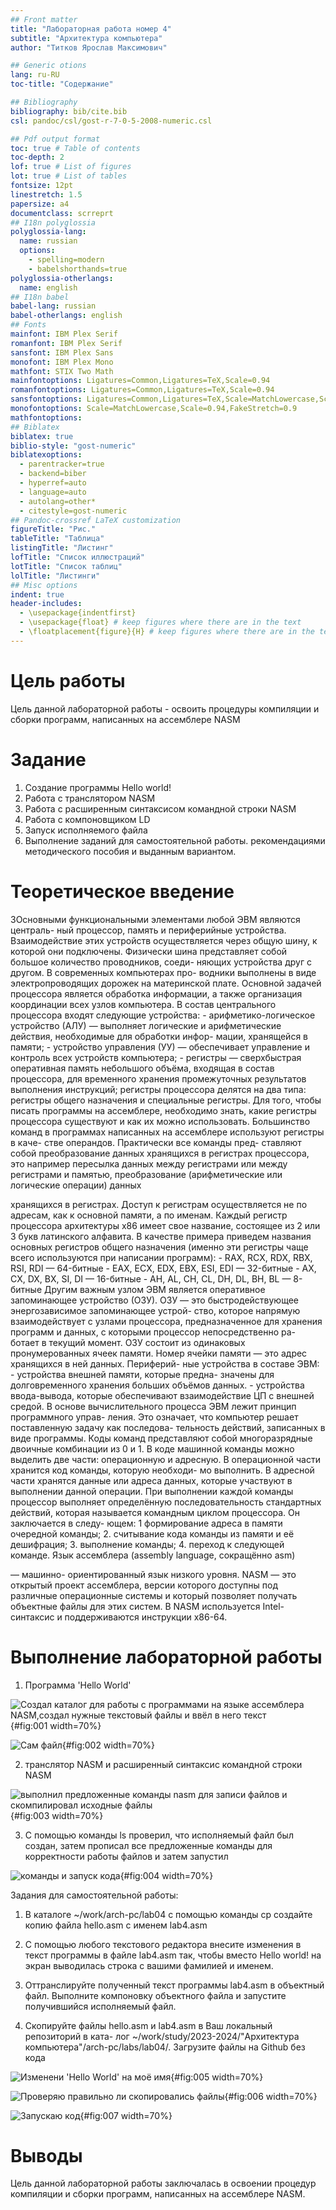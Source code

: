 ```yaml
---
## Front matter
title: "Лабораторная работа номер 4"
subtitle: "Архитектура компьютера"
author: "Титков Ярослав Максимович"

## Generic otions
lang: ru-RU
toc-title: "Содержание"

## Bibliography
bibliography: bib/cite.bib
csl: pandoc/csl/gost-r-7-0-5-2008-numeric.csl

## Pdf output format
toc: true # Table of contents
toc-depth: 2
lof: true # List of figures
lot: true # List of tables
fontsize: 12pt
linestretch: 1.5
papersize: a4
documentclass: scrreprt
## I18n polyglossia
polyglossia-lang:
  name: russian
  options:
	- spelling=modern
	- babelshorthands=true
polyglossia-otherlangs:
  name: english
## I18n babel
babel-lang: russian
babel-otherlangs: english
## Fonts
mainfont: IBM Plex Serif
romanfont: IBM Plex Serif
sansfont: IBM Plex Sans
monofont: IBM Plex Mono
mathfont: STIX Two Math
mainfontoptions: Ligatures=Common,Ligatures=TeX,Scale=0.94
romanfontoptions: Ligatures=Common,Ligatures=TeX,Scale=0.94
sansfontoptions: Ligatures=Common,Ligatures=TeX,Scale=MatchLowercase,Scale=0.94
monofontoptions: Scale=MatchLowercase,Scale=0.94,FakeStretch=0.9
mathfontoptions:
## Biblatex
biblatex: true
biblio-style: "gost-numeric"
biblatexoptions:
  - parentracker=true
  - backend=biber
  - hyperref=auto
  - language=auto
  - autolang=other*
  - citestyle=gost-numeric
## Pandoc-crossref LaTeX customization
figureTitle: "Рис."
tableTitle: "Таблица"
listingTitle: "Листинг"
lofTitle: "Список иллюстраций"
lotTitle: "Список таблиц"
lolTitle: "Листинги"
## Misc options
indent: true
header-includes:
  - \usepackage{indentfirst}
  - \usepackage{float} # keep figures where there are in the text
  - \floatplacement{figure}{H} # keep figures where there are in the text
---
```


# Цель работы
Цель данной лабораторной работы - освоить процедуры компиляции и сборки
программ, написанных на ассемблере NASM



# Задание

1. Создание программы Hello world!
2. Работа с транслятором NASM
3. Работа с расширенным синтаксисом командной строки NASM
4. Работа с компоновщиком LD
5. Запуск исполняемого файла
6. Выполнение заданий для самостоятельной работы. рекомендациями
методического пособия и выданным вариантом.

# Теоретическое введение

ЗОсновными функциональными элементами любой ЭВМ являются централь-
ный процессор, память и периферийные устройства. Взаимодействие этих
устройств осуществляется через общую шину, к которой они подключены.
Физически шина представляет собой большое количество проводников, соеди-
няющих устройства друг с другом. В современных компьютерах про- водники
выполнены в виде электропроводящих дорожек на материнской плате. Основной
задачей процессора является обработка информации, а также организация
координации всех узлов компьютера. В состав центрального процессора входят
следующие устройства: - арифметико-логическое устройство (АЛУ) — выполняет
логические и арифметические действия, необходимые для обработки инфор-
мации, хранящейся в памяти; - устройство управления (УУ) — обеспечивает
управление и контроль всех устройств компьютера; - регистры — сверхбыстрая
оперативная память небольшого объёма, входящая в состав процессора, для
временного хранения промежуточных результатов выполнения инструкций;
регистры процессора делятся на два типа: регистры общего назначения и
специальные регистры. Для того, чтобы писать программы на ассемблере,
необходимо знать, какие регистры процессора существуют и как их можно
использовать. Большинство команд в программах написанных на ассемблере
используют регистры в каче- стве операндов. Практически все команды пред-
ставляют собой преобразование данных хранящихся в регистрах процессора,
это например пересылка данных между регистрами или между регистрами и
памятью, преобразование (арифметические или логические операции) данных

хранящихся в регистрах. Доступ к регистрам осуществляется не по адресам, как
к основной памяти, а по именам. Каждый регистр процессора архитектуры x86
имеет свое название, состоящее из 2 или 3 букв латинского алфавита. В качестве
примера приведем названия основных регистров общего назначения (именно
эти регистры чаще всего используются при написании программ): - RAX, RCX,
RDX, RBX, RSI, RDI — 64-битные - EAX, ECX, EDX, EBX, ESI, EDI — 32-битные - AX,
CX, DX, BX, SI, DI — 16-битные - AH, AL, CH, CL, DH, DL, BH, BL — 8-битные Другим
важным узлом ЭВМ является оперативное запоминающее устройство (ОЗУ).
ОЗУ — это быстродействующее энергозависимое запоминающее устрой- ство,
которое напрямую взаимодействует с узлами процессора, предназначенное
для хранения программ и данных, с которыми процессор непосредственно
ра- ботает в текущий момент. ОЗУ состоит из одинаковых пронумерованных
ячеек памяти. Номер ячейки памяти — это адрес хранящихся в ней данных.
Периферий- ные устройства в составе ЭВМ: - устройства внешней памяти,
которые предна- значены для долговременного хранения больших объёмов
данных. - устройства ввода-вывода, которые обеспечивают взаимодействие ЦП
с внешней средой. В основе вычислительного процесса ЭВМ лежит принцип
программного управ- ления. Это означает, что компьютер решает поставленную
задачу как последова- тельность действий, записанных в виде программы. Коды
команд представляют собой многоразрядные двоичные комбинации из 0 и 1. В
коде машинной команды можно выделить две части: операционную и адресную.
В операционной части хранится код команды, которую необходи- мо выполнить.
В адресной части хранятся данные или адреса данных, которые участвуют в
выполнении данной операции. При выполнении каждой команды процессор
выполняет определённую последовательность стандартных действий, которая
называется командным циклом процессора. Он заключается в следу- ющем:
1 формирование адреса в памяти очередной команды; 2. считывание кода
команды из памяти и её дешифрация; 3. выполнение команды; 4. переход к
следующей команде. Язык ассемблера (assembly language, сокращённо asm)

— машинно- ориентированный язык низкого уровня. NASM — это открытый
проект ассемблера, версии которого доступны под различные операционные
системы и который позволяет получать объектные файлы для этих систем. В
NASM используется Intel-синтаксис и поддерживаются инструкции x86-64.
# Выполнение лабораторной работы

1. Программа 'Hello World'

![Создал каталог для работы с программами на языке ассемблера NASM,создал нужные текстовый файлы и ввёл в него текст](image/1.png){#fig:001 width=70%}

![Сам файл](image/2.png){#fig:002  width=70%}

2. транслятор NASM и расширенный синтаксис командной строки NASM

![выполнил предложенные команды nasm для записи файлов и скомпилировал исходные файлы](image/3.png){#fig:003 width=70%}

3. С помощью команды ls проверил, что исполняемый файл был создан, затем прописал все предложенные команды для корректности работы файлов и затем запустил

![команды и запуск кода](image/4.png){#fig:004  width=70%}

Задания для самостоятельной работы:
1. В каталоге ~/work/arch-pc/lab04 с помощью команды cp создайте копию файла
hello.asm с именем lab4.asm

2. С помощью любого текстового редактора внесите изменения в текст программы в
файле lab4.asm так, чтобы вместо Hello world! на экран выводилась строка с вашими
фамилией и именем.

3. Оттранслируйте полученный текст программы lab4.asm в объектный файл. Выполните
компоновку объектного файла и запустите получившийся исполняемый файл.

4. Скопируйте файлы hello.asm и lab4.asm в Ваш локальный репозиторий в ката-
лог ~/work/study/2023-2024/"Архитектура компьютера"/arch-pc/labs/lab04/.
Загрузите файлы на Github без кода


![Изменени 'Hello World' на моё имя](image/5.png){#fig:005  width=70%}

![Проверяю правильно ли скопировались файлы](image/6.png){#fig:006  width=70%}

![Запускаю код](image/7.png){#fig:007  width=70%}

# Выводы

Цель данной лабораторной работы заключалась в освоении процедур компиляции и сборки программ, написанных на ассемблере NASM.








